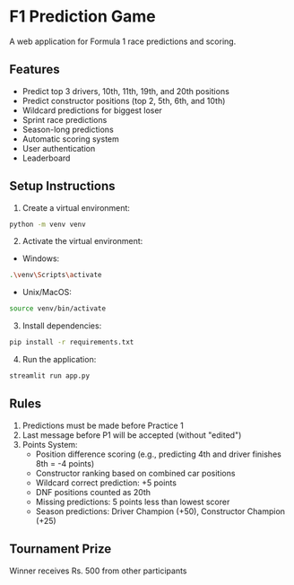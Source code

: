 # F1 Prediction Game

A web application for Formula 1 race predictions and scoring.

## Features

- Predict top 3 drivers, 10th, 11th, 19th, and 20th positions
- Predict constructor positions (top 2, 5th, 6th, and 10th)
- Wildcard predictions for biggest loser
- Sprint race predictions
- Season-long predictions
- Automatic scoring system
- User authentication
- Leaderboard

## Setup Instructions

1. Create a virtual environment:
```bash
python -m venv venv
```

2. Activate the virtual environment:
- Windows:
```bash
.\venv\Scripts\activate
```
- Unix/MacOS:
```bash
source venv/bin/activate
```

3. Install dependencies:
```bash
pip install -r requirements.txt
```

4. Run the application:
```bash
streamlit run app.py
```

## Rules

1. Predictions must be made before Practice 1
2. Last message before P1 will be accepted (without "edited")
3. Points System:
   - Position difference scoring (e.g., predicting 4th and driver finishes 8th = -4 points)
   - Constructor ranking based on combined car positions
   - Wildcard correct prediction: +5 points
   - DNF positions counted as 20th
   - Missing predictions: 5 points less than lowest scorer
   - Season predictions: Driver Champion (+50), Constructor Champion (+25)

## Tournament Prize

Winner receives Rs. 500 from other participants 